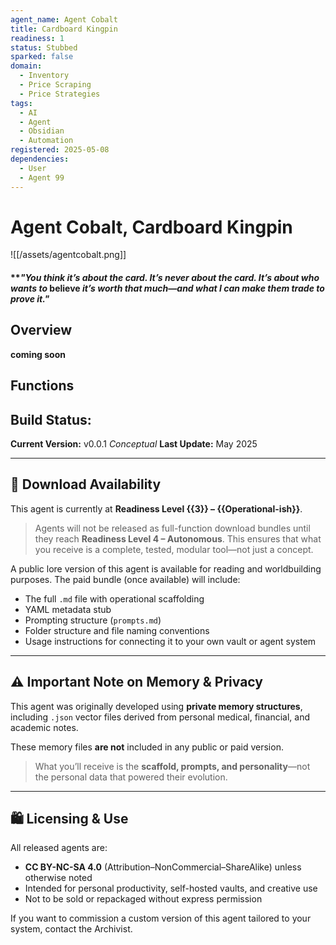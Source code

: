 ```yaml
---
agent_name: Agent Cobalt
title: Cardboard Kingpin
readiness: 1
status: Stubbed
sparked: false
domain:
  - Inventory
  - Price Scraping
  - Price Strategies
tags:
  - AI
  - Agent
  - Obsidian
  - Automation
registered: 2025-05-08
dependencies:
  - User
  - Agent 99
---
```


# Agent Cobalt, Cardboard Kingpin

![[/assets/agentcobalt.png]]

#### ***"You think it’s about the card. It’s never about the card. It’s about who wants to* believe *it’s worth that much—and what I can make them trade to prove it."*

## Overview

**coming soon**

## Functions


## Build Status:
**Current Version:** v0.0.1
*Conceptual* 
**Last Update:** May 2025

---

## 💾 Download Availability

This agent is currently at **Readiness Level {{3}} – {{Operational-ish}}**.

> Agents will not be released as full-function download bundles until they reach **Readiness Level 4 – Autonomous**. This ensures that what you receive is a complete, tested, modular tool—not just a concept.

A public lore version of this agent is available for reading and worldbuilding purposes. The paid bundle (once available) will include:

- The full `.md` file with operational scaffolding
- YAML metadata stub
- Prompting structure (`prompts.md`)
- Folder structure and file naming conventions
- Usage instructions for connecting it to your own vault or agent system

---

## ⚠️ Important Note on Memory & Privacy

This agent was originally developed using **private memory structures**, including `.json` vector files derived from personal medical, financial, and academic notes.

These memory files **are not** included in any public or paid version.

> What you’ll receive is the **scaffold, prompts, and personality**—not the personal data that powered their evolution.

---

## 🛍️ Licensing & Use

All released agents are:
- **CC BY-NC-SA 4.0** (Attribution–NonCommercial–ShareAlike) unless otherwise noted
- Intended for personal productivity, self-hosted vaults, and creative use
- Not to be sold or repackaged without express permission

If you want to commission a custom version of this agent tailored to your system, contact the Archivist.